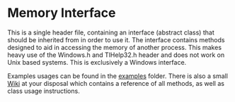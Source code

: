 # Memory Interface
This is a single header file, containing an interface (abstract class) that should be inherited from in order to use it. The interface contains methods designed to aid in accessing the memory of another process. This makes heavy use of the Windows.h and TlHelp32.h header and does not work on Unix based systems. This is exclusively a Windows interface. 

Examples usages can be found in the [examples](https://github.com/Shayna-x02/MemoryInterface/tree/master/source/examples) folder. There is also a small [Wiki](https://github.com/Shayna-x02/MemoryInterface/wiki) at your disposal which contains a reference of all methods, as well as class usage instructions. 
